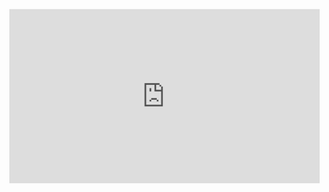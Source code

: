 <iframe width="560" height="315" src="https://www.youtube.com/embed/Y4N32hejZF0" frameborder="0" allowfullscreen></iframe>
